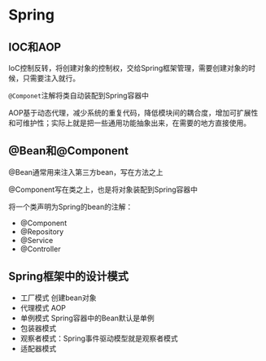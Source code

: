 # Spring

## IOC和AOP

IoC控制反转，将创建对象的控制权，交给Spring框架管理，需要创建对象的时候，只需要注入就行。

`@Componet`注解将类自动装配到Spring容器中

AOP基于动态代理，减少系统的重复代码，降低模块间的耦合度，增加可扩展性和可维护性；实际上就是把一些通用功能抽象出来，在需要的地方直接使用。

## @Bean和@Component

@Bean通常用来注入第三方bean，写在方法之上

@Component写在类之上，也是将对象装配到Spring容器中

将一个类声明为Spring的bean的注解：

* @Component
* @Repository
* @Service
* @Controller

## Spring框架中的设计模式

* 工厂模式 创建bean对象
* 代理模式 AOP
* 单例模式 Spring容器中的Bean默认是单例
* 包装器模式
* 观察者模式：Spring事件驱动模型就是观察者模式
* 适配器模式